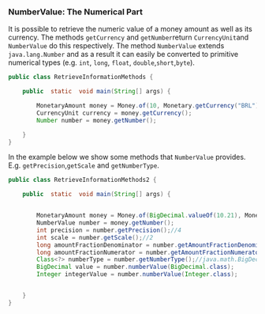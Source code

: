 ### NumberValue: The Numerical Part

It is possible to retrieve the numeric value of a money amount as well as its currency. The methods `getCurrency` and `getNumber`return `CurrencyUnit`and `NumberValue` do this respectively. The method `NumberValue` extends `java.lang.Number` and as a result it can easily be converted to primitive numerical types (e.g. `int`, `long`, `float`, `double`,`short`,`byte`).

```java
public class RetrieveInformationMethods {

    public  static  void main(String[] args) {

        MonetaryAmount money = Money.of(10, Monetary.getCurrency("BRL"));
        CurrencyUnit currency = money.getCurrency();
        Number number = money.getNumber();

    }
}
```
In the example below we show some methods that `NumberValue` provides. E.g. `getPrecision`,`getScale` 
and `getNumberType`.


```java
public class RetrieveInformationMethods2 {

    public  static  void main(String[] args) {


        MonetaryAmount money = Money.of(BigDecimal.valueOf(10.21), Monetary.getCurrency("BRL"));
        NumberValue number = money.getNumber();
        int precision = number.getPrecision();//4
        int scale = number.getScale();//2
        long amountFractionDenominator = number.getAmountFractionDenominator();//21
        long amountFractionNumerator = number.getAmountFractionNumerator();//10
        Class<?> numberType = number.getNumberType();//java.math.BigDecimal
        BigDecimal value = number.numberValue(BigDecimal.class);
        Integer integerValue = number.numberValue(Integer.class);


    }
}
```